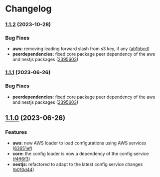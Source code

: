 # Changelog

### [1.1.2](https://github.com/rmolinamir/config-service/compare/@config-service/nestjs-v1.1.0...${npm.name}-v1.1.2) (2023-10-28)


### Bug Fixes

* **aws:** removing leading forward slash from s3 key, if any ([ab1bbcd](https://github.com/rmolinamir/config-service/commit/ab1bbcd141c442d4393e66d4a43ef4f9ce5d1f53))
* **peerdependencies:** fixed core package peer dependency of the aws and nestjs packages ([2395603](https://github.com/rmolinamir/config-service/commit/239560349d98b3769484b8eba8206e908454f2fa))

### [1.1.1](https://github.com/rmolinamir/config-service/compare/@config-service/nestjs-v1.1.0...${npm.name}-v1.1.1) (2023-06-26)


### Bug Fixes

* **peerdependencies:** fixed core package peer dependency of the aws and nestjs packages ([2395603](https://github.com/rmolinamir/config-service/commit/239560349d98b3769484b8eba8206e908454f2fa))

## [1.1.0](https://github.com/rmolinamir/config-service/compare/@config-service/nestjs-v1.0.3...${npm.name}-v1.1.0) (2023-06-26)


### Features

* **aws:** new AWS loader to load configurations using AWS services ([63651ef](https://github.com/rmolinamir/config-service/commit/63651ef0fd612af10385ab807f41e79b31128657))
* **core:** the config loader is now a dependency of the config service ([f4ff6f3](https://github.com/rmolinamir/config-service/commit/f4ff6f33121131ccd9d42bdea46bb30c2aa024dd))
* **nestjs:** refactored to adapt to the latest config service changes ([b010d44](https://github.com/rmolinamir/config-service/commit/b010d4487fec66e00556f9f236335c0159430d30))